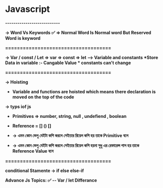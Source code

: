 <h1> Javascript </h1>
<b>---------------------------<b>

-> Word Vs Keywords ✅
=> Normal Word Is Normal word But Reserved Word is keyword

====================================

-> Var / const / Let
    => var
    => const
    => let
--> Variable and constants
    *Store Data in variable :- Cangable Value
    * constants can't change

====================================

-> Hoisting

* Variable and functions are hoisted which means there declaration is moved on the top of the code

<!-- ========================================= -->

-> typs iof js

* Primitives => number, string, null , undefiend , boolean
* Reference = [] () []

* -> এমন কোন ভেলু যেইটা কপি করলে সেইতার রিয়েল কপি হয় তাকে Primitive বলে

* -> এমন কোন ভেলু যেইটা কপি করলে সেইতার রিয়েল কপি হয়না সুধু এর রেফারেন্স পাস হয় তাকে Reference Value বলে


====================================

conditional Stamente -> if else else-if










<!-- ---------------------------- -->

Advance Js Topics:
✅ -- Var / let Differance


<!-- --------------------- -->